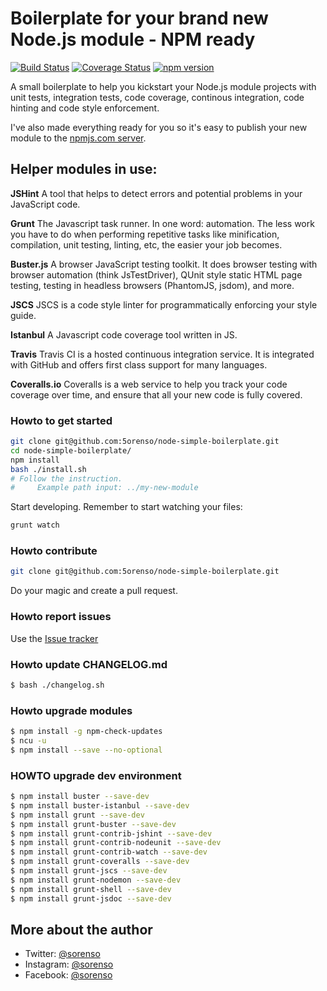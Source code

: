 # Boilerplate for your brand new Node.js module - NPM ready

[![Build Status](https://travis-ci.org/5orenso/node-simple-boilerplate.svg?branch=master)](https://travis-ci.org/5orenso/node-simple-boilerplate)
[![Coverage Status](https://coveralls.io/repos/github/5orenso/node-simple-boilerplate/badge.svg?branch=master)](https://coveralls.io/github/5orenso/node-simple-boilerplate?branch=master)
[![npm version](https://badge.fury.io/js/node-simple-boilerplate.svg)](https://badge.fury.io/js/node-simple-boilerplate)


A small boilerplate to help you kickstart your Node.js module projects with unit tests, integration tests, 
code coverage, continous integration, code hinting and code style enforcement.

I've also made everything ready for you so it's easy to publish your new module to the 
[npmjs.com server](https://npmjs.com).


## Helper modules in use:

__JSHint__
A tool that helps to detect errors and potential problems in your JavaScript code.

__Grunt__
The Javascript task runner. In one word: automation. The less work you have to do when performing repetitive 
tasks like minification, compilation, unit testing, linting, etc, the easier your job becomes.

__Buster.js__
A browser JavaScript testing toolkit. It does browser testing with browser automation (think JsTestDriver), 
QUnit style static HTML page testing, testing in headless browsers (PhantomJS, jsdom), and more.

__JSCS__
JSCS is a code style linter for programmatically enforcing your style guide.

__Istanbul__
A Javascript code coverage tool written in JS.

__Travis__
Travis CI is a hosted continuous integration service. It is integrated with GitHub and offers first class 
support for many languages.

__Coveralls.io__
Coveralls is a web service to help you track your code coverage over time, and ensure that all your new code is 
fully covered.


### Howto to get started
```bash
git clone git@github.com:5orenso/node-simple-boilerplate.git
cd node-simple-boilerplate/
npm install
bash ./install.sh
# Follow the instruction.
#     Example path input: ../my-new-module
```

Start developing. Remember to start watching your files:
```bash 
grunt watch
```


### Howto contribute

```bash
git clone git@github.com:5orenso/node-simple-boilerplate.git
```
Do your magic and create a pull request.


### Howto report issues
Use the [Issue tracker](https://github.com/5orenso/node-simple-boilerplate/issues)


### Howto update CHANGELOG.md
```bash
$ bash ./changelog.sh
```

### Howto upgrade modules
```bash
$ npm install -g npm-check-updates
$ ncu -u
$ npm install --save --no-optional
```


### HOWTO upgrade dev environment
```bash
$ npm install buster --save-dev
$ npm install buster-istanbul --save-dev
$ npm install grunt --save-dev
$ npm install grunt-buster --save-dev
$ npm install grunt-contrib-jshint --save-dev
$ npm install grunt-contrib-nodeunit --save-dev
$ npm install grunt-contrib-watch --save-dev
$ npm install grunt-coveralls --save-dev
$ npm install grunt-jscs --save-dev
$ npm install grunt-nodemon --save-dev
$ npm install grunt-shell --save-dev
$ npm install grunt-jsdoc --save-dev
```


## More about the author

- Twitter: [@sorenso](https://twitter.com/sorenso)
- Instagram: [@sorenso](https://instagram.com/sorenso)
- Facebook: [@sorenso](https://facebook.com/sorenso)
